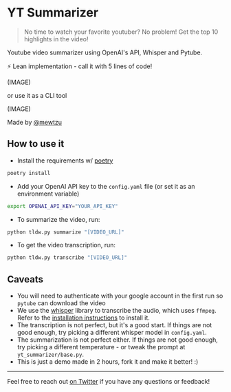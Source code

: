 # YT Summarizer

> No time to watch your favorite youtuber? No problem! Get the top 10 highlights in the video!

Youtube video summarizer using OpenAI's API, Whisper and Pytube.

⚡ Lean implementation - call it with 5 lines of code!

(IMAGE)

or use it as a CLI tool

(IMAGE)

Made by [@mewtzu](https://twitter.com/mewtzu)

## How to use it

- Install the requirements w/ [poetry](https://github.com/python-poetry/poetry)

```bash
poetry install
```

- Add your OpenAI API key to the `config.yaml` file (or set it as an environment variable)

```bash
export OPENAI_API_KEY="YOUR_API_KEY"
```

- To summarize the video, run:

```bash
python tldw.py summarize "[VIDEO_URL]"
```

- To get the video transcription, run:

```bash
python tldw.py transcribe "[VIDEO_URL]"
```

## Caveats

- You will need to authenticate with your google account in the first run so `pytube` can download the video
- We use the [whisper](https://github.com/openai/whisper) library to transcribe the audio, which uses `ffmpeg`. Refer to
  the [installation instructions](https://github.com/openai/whisper#setup) to install it.
- The transcription is not perfect, but it's a good start. If things are not good enough, try picking a different
  whisper model in `config.yaml`.
- The summarization is not perfect either. If things are not good enough, try picking a different temperature - or tweak
  the prompt at `yt_summarizer/base.py`.
- This is just a demo made in 2 hours, fork it and make it better! :)

-----------------
Feel free to reach out [on Twitter](https://twitter.com/mewtzu) if you have any questions or feedback!
 